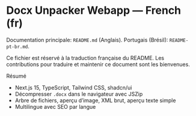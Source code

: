 # Docx Unpacker Webapp — French (fr)

Documentation principale: `README.md` (Anglais). Portugais (Brésil): `README-pt-br.md`.

Ce fichier est réservé à la traduction française du README. Les contributions pour traduire et maintenir ce document sont les bienvenues.

Résumé
- Next.js 15, TypeScript, Tailwind CSS, shadcn/ui
- Décompresser `.docx` dans le navigateur avec JSZip
- Arbre de fichiers, aperçu d’image, XML brut, aperçu texte simple
- Multilingue avec SEO par langue